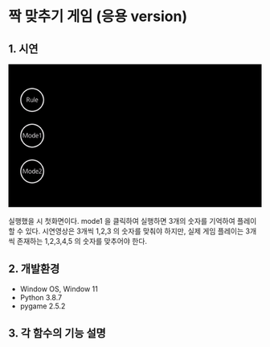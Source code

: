 # 짝 맞추기 게임 (응용 version)

## 1. 시연

<img src="https://github.com/bloodmage1/Matching_trio/blob/main/play/play_video.gif"/>

실행했을 시 첫화면이다. mode1 을 클릭하여 실행하면 3개의 숫자를 기억하여 플레이할 수 있다. 시연영상은 3개씩 1,2,3 의 숫자를 맞춰야 하지만, 실제 게임 플레이는 3개씩 존재하는 1,2,3,4,5 의 숫자를 맞추어야 한다.


## 2. 개발환경

- Window OS, Window 11
- Python 3.8.7
- pygame 2.5.2
  
## 3. 각 함수의 기능 설명
 


